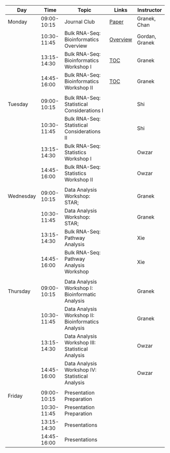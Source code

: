 | Day       |        Time | Topic                                              | Links                                                                    | Instructor     |
|-----------|-------------|----------------------------------------------------|--------------------------------------------------------------------------|----------------|
| Monday    | 09:00-10:15 | Journal Club                                       | [Paper](https://pubmed.ncbi.nlm.nih.gov/33597266/)                       | Granek, Chan   |
|           | 10:30-11:45 | Bulk RNA-Seq: Bioinformatics Overview              | [Overview](../bioinformatics/lecture_slides/bioinformatics_overview.pdf) | Gordan, Granek |
|           | 13:15-14:30 | Bulk RNA-Seq: Bioinformatics Workshop I            | [TOC](../bioinformatics/2021_bioinf_toc.Rmd)                             | Granek         |
|           | 14:45-16:00 | Bulk RNA-Seq: Bioinformatics Workshop II           | [TOC](../bioinformatics/2021_bioinf_toc.Rmd)                             | Granek         |
|           |             |                                                    |                                                                          |                |
| Tuesday   | 09:00-10:15 | Bulk RNA-Seq: Statistical Considerations I         |                                                                          | Shi            |
|           | 10:30-11:45 | Bulk RNA-Seq: Statistical Considerations II        |                                                                          | Shi            |
|           | 13:15-14:30 | Bulk RNA-Seq: Statistics Workshop I                |                                                                          | Owzar          |
|           | 14:45-16:00 | Bulk RNA-Seq: Statistics Workshop II               |                                                                          | Owzar          |
|           |             |                                                    |                                                                          |                |
| Wednesday | 09:00-10:15 | Data Analysis Workshop: STAR;                      |                                                                          | Granek         |
|           | 10:30-11:45 | Data Analysis Workshop: STAR;                      |                                                                          | Granek         |
|           | 13:15-14:30 | Bulk RNA-Seq: Pathway Analysis                     |                                                                          | Xie            |
|           | 14:45-16:00 | Bulk RNA-Seq: Pathway Analysis Workshop            |                                                                          | Xie            |
|           |             |                                                    |                                                                          |                |
| Thursday  | 09:00-10:15 | Data Analysis Workshop I: Bioinformatic Analysis   |                                                                          | Granek         |
|           | 10:30-11:45 | Data Analysis Workshop II: Bioinformatics Analysis |                                                                          | Granek         |
|           | 13:15-14:30 | Data Analysis Workshop III: Statistical Analysis   |                                                                          | Owzar          |
|           | 14:45-16:00 | Data Analysis Workshop IV: Statistical Analysis    |                                                                          | Owzar          |
|           |             |                                                    |                                                                          |                |
| Friday    | 09:00-10:15 | Presentation Preparation                           |                                                                          |                |
|           | 10:30-11:45 | Presentation Preparation                           |                                                                          |                |
|           | 13:15-14:30 | Presentations                                      |                                                                          |                |
|           | 14:45-16:00 | Presentations                                      |                                                                          |                |

